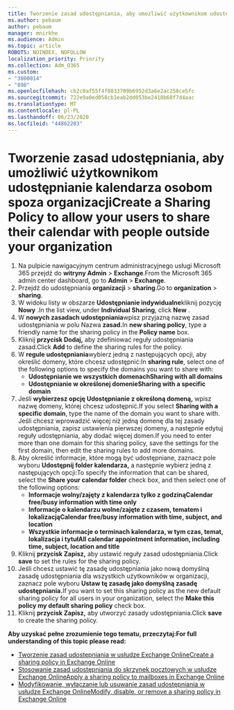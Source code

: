 ```yaml
---
title: Tworzenie zasad udostępniania, aby umożliwić użytkownikom udostępnianie kalendarza osobom spoza organizacji
ms.author: pebaum
author: pebaum
manager: mnirkhe
ms.audience: Admin
ms.topic: article
ROBOTS: NOINDEX, NOFOLLOW
localization_priority: Priority
ms.collection: Adm_O365
ms.custom:
- "3800014"
- "898"
ms.openlocfilehash: cb2c0af55f4f8833709b6952d3a6e2ac258ce5fc
ms.sourcegitcommit: 722e9a0ed058cb1eab2dd053be2418b60f7d4aac
ms.translationtype: MT
ms.contentlocale: pl-PL
ms.lasthandoff: 06/23/2020
ms.locfileid: "44862203"
---
```

# <a name="create-a-sharing-policy-to-allow-your-users-to-share-their-calendar-with-people-outside-your-organization"></a><span data-ttu-id="c4bd8-102">Tworzenie zasad udostępniania, aby umożliwić użytkownikom udostępnianie kalendarza osobom spoza organizacji</span><span class="sxs-lookup"><span data-stu-id="c4bd8-102">Create a Sharing Policy to allow your users to share their calendar with people outside your organization</span></span>

1. <span data-ttu-id="c4bd8-103">Na pulpicie nawigacyjnym centrum administracyjnego usługi Microsoft 365 przejdź do **witryny Admin**  >  **Exchange**.</span><span class="sxs-lookup"><span data-stu-id="c4bd8-103">From the Microsoft 365 admin center dashboard, go to **Admin** > **Exchange**.</span></span>
2. <span data-ttu-id="c4bd8-104">Przejdź do udostępniania **organizacji**  >  **sharing**.</span><span class="sxs-lookup"><span data-stu-id="c4bd8-104">Go to **organization** > **sharing**.</span></span>
3. <span data-ttu-id="c4bd8-105">W widoku listy w obszarze **Udostępnianie indywidualne**kliknij pozycję **Nowy** .</span><span class="sxs-lookup"><span data-stu-id="c4bd8-105">In the list view, under **Individual Sharing**, click **New** .</span></span>
4. <span data-ttu-id="c4bd8-106">W **nowych zasadach udostępniania**wpisz przyjazną nazwę zasad udostępniania w polu Nazwa **zasad.**</span><span class="sxs-lookup"><span data-stu-id="c4bd8-106">In **new sharing policy**, type a friendly name for the sharing policy in the **Policy name** box.</span></span>
5. <span data-ttu-id="c4bd8-107">Kliknij **przycisk Dodaj,** aby zdefiniować reguły udostępniania zasad.</span><span class="sxs-lookup"><span data-stu-id="c4bd8-107">Click **Add**  to define the sharing rules for the policy.</span></span>
6. <span data-ttu-id="c4bd8-108">W **regule udostępniania**wybierz jedną z następujących opcji, aby określić domeny, które chcesz udostępnić:</span><span class="sxs-lookup"><span data-stu-id="c4bd8-108">In **sharing rule**, select one of the following options to specify the domains you want to share with:</span></span>
    - <span data-ttu-id="c4bd8-109">**Udostępnianie we wszystkich domenach**</span><span class="sxs-lookup"><span data-stu-id="c4bd8-109">**Sharing with all domains**</span></span>
    - <span data-ttu-id="c4bd8-110">**Udostępnianie w określonej domenie**</span><span class="sxs-lookup"><span data-stu-id="c4bd8-110">**Sharing with a specific domain**</span></span>
8. <span data-ttu-id="c4bd8-111">Jeśli **wybierzesz opcję Udostępnianie z określoną domeną,** wpisz nazwę domeny, której chcesz udostępnić.</span><span class="sxs-lookup"><span data-stu-id="c4bd8-111">If you select **Sharing with a specific domain**, type the name of the domain you want to share with.</span></span> <span data-ttu-id="c4bd8-112">Jeśli chcesz wprowadzić więcej niż jedną domenę dla tej zasady udostępniania, zapisz ustawienia pierwszej domeny, a następnie edytuj reguły udostępniania, aby dodać więcej domen.</span><span class="sxs-lookup"><span data-stu-id="c4bd8-112">If you need to enter more than one domain for this sharing policy, save the settings for the first domain, then edit the sharing rules to add more domains.</span></span>
9. <span data-ttu-id="c4bd8-113">Aby określić informacje, które mogą być udostępniane, zaznacz pole wyboru **Udostępnij folder kalendarza,** a następnie wybierz jedną z następujących opcji:</span><span class="sxs-lookup"><span data-stu-id="c4bd8-113">To specify the information that can be shared, select the **Share your calendar folder** check box, and then select one of the following options:</span></span>
    - <span data-ttu-id="c4bd8-114">**Informacje wolny/zajęty z kalendarza tylko z godziną**</span><span class="sxs-lookup"><span data-stu-id="c4bd8-114">**Calendar free/busy information with time only**</span></span>
    - <span data-ttu-id="c4bd8-115">**Informacje o kalendarzu wolne/zajęte z czasem, tematem i lokalizacją**</span><span class="sxs-lookup"><span data-stu-id="c4bd8-115">**Calendar free/busy information with time, subject, and location**</span></span>
    - <span data-ttu-id="c4bd8-116">**Wszystkie informacje o terminach kalendarza, w tym czas, temat, lokalizacja i tytuł**</span><span class="sxs-lookup"><span data-stu-id="c4bd8-116">**All calendar appointment information, including time, subject, location and title**</span></span>
11. <span data-ttu-id="c4bd8-117">Kliknij **przycisk Zapisz,** aby ustawić reguły zasad udostępniania.</span><span class="sxs-lookup"><span data-stu-id="c4bd8-117">Click **save** to set the rules for the sharing policy.</span></span>
12. <span data-ttu-id="c4bd8-118">Jeśli chcesz ustawić tę zasadę udostępniania jako nową domyślną zasadę udostępniania dla wszystkich użytkowników w organizacji, zaznacz pole wyboru **Ustaw tę zasadę jako domyślną zasadę udostępniania.**</span><span class="sxs-lookup"><span data-stu-id="c4bd8-118">If you want to set this sharing policy as the new default sharing policy for all users in your organization, select the **Make this policy my default sharing policy** check box.</span></span>
13. <span data-ttu-id="c4bd8-119">Kliknij **przycisk Zapisz,** aby utworzyć zasady udostępniania.</span><span class="sxs-lookup"><span data-stu-id="c4bd8-119">Click **save** to create the sharing policy.</span></span>  

<span data-ttu-id="c4bd8-120">**Aby uzyskać pełne zrozumienie tego tematu, przeczytaj:**</span><span class="sxs-lookup"><span data-stu-id="c4bd8-120">**For full understanding of this topic please read:**</span></span>

- [<span data-ttu-id="c4bd8-121">Tworzenie zasad udostępniania w usłudze Exchange Online</span><span class="sxs-lookup"><span data-stu-id="c4bd8-121">Create a sharing policy in Exchange Online</span></span>](https://docs.microsoft.com/exchange/sharing/sharing-policies/create-a-sharing-policy)
- [<span data-ttu-id="c4bd8-122">Stosowanie zasad udostępniania do skrzynek pocztowych w usłudze Exchange Online</span><span class="sxs-lookup"><span data-stu-id="c4bd8-122">Apply a sharing policy to mailboxes in Exchange Online</span></span>](https://docs.microsoft.com/exchange/sharing/sharing-policies/apply-a-sharing-policy)
- [<span data-ttu-id="c4bd8-123">Modyfikowanie, wyłączanie lub usuwanie zasad udostępniania w usłudze Exchange Online</span><span class="sxs-lookup"><span data-stu-id="c4bd8-123">Modify, disable, or remove a sharing policy in Exchange Online</span></span>](https://docs.microsoft.com/exchange/sharing/sharing-policies/modify-a-sharing-policy)